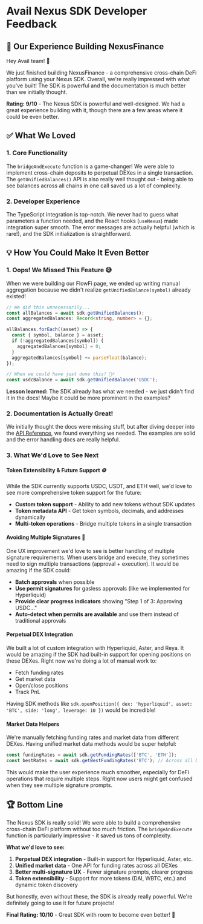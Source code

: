 # Avail Nexus SDK Developer Feedback

## 🎯 Our Experience Building NexusFinance

Hey Avail team! 👋 

We just finished building NexusFinance - a comprehensive cross-chain DeFi platform using your Nexus SDK. Overall, we're really impressed with what you've built! The SDK is powerful and the documentation is much better than we initially thought.

**Rating: 9/10** - The Nexus SDK is powerful and well-designed. We had a great experience building with it, though there are a few areas where it could be even better.

## ✅ What We Loved

### 1. **Core Functionality**
The `bridgeAndExecute` function is a game-changer! We were able to implement cross-chain deposits to perpetual DEXes in a single transaction. The `getUnifiedBalances()` API is also really well thought out - being able to see balances across all chains in one call saved us a lot of complexity.

### 2. **Developer Experience**
The TypeScript integration is top-notch. We never had to guess what parameters a function needed, and the React hooks (`useNexus`) made integration super smooth. The error messages are actually helpful (which is rare!), and the SDK initialization is straightforward.

## 💡 How You Could Make It Even Better

### 1. **Oops! We Missed This Feature** 😅

When we were building our FlowFi page, we ended up writing manual aggregation because we didn't realize `getUnifiedBalance(symbol)` already existed! 

```typescript
// We did this unnecessarily...
const allBalances = await sdk.getUnifiedBalances();
const aggregatedBalances: Record<string, number> = {};

allBalances.forEach((asset) => {
  const { symbol, balance } = asset;
  if (!aggregatedBalances[symbol]) {
    aggregatedBalances[symbol] = 0;
  }
  aggregatedBalances[symbol] += parseFloat(balance);
});

// When we could have just done this! 🤦‍♂️
const usdcBalance = await sdk.getUnifiedBalance('USDC');
```

**Lesson learned:** The SDK already has what we needed - we just didn't find it in the docs! Maybe it could be more prominent in the examples?

### 2. **Documentation is Actually Great!**

We initially thought the docs were missing stuff, but after diving deeper into the [API Reference](https://docs.availproject.org/nexus/avail-nexus-sdk/nexus-core/api-reference), we found everything we needed. The examples are solid and the error handling docs are really helpful.

### 3. **What We'd Love to See Next**

#### **Token Extensibility & Future Support** 🪙
While the SDK currently supports USDC, USDT, and ETH well, we'd love to see more comprehensive token support for the future:

- **Custom token support** - Ability to add new tokens without SDK updates
- **Token metadata API** - Get token symbols, decimals, and addresses dynamically
- **Multi-token operations** - Bridge multiple tokens in a single transaction


#### **Avoiding Multiple Signatures** 🎯
One UX improvement we'd love to see is better handling of multiple signature requirements. When users bridge and execute, they sometimes need to sign multiple transactions (approval + execution). It would be amazing if the SDK could:

- **Batch approvals** when possible
- **Use permit signatures** for gasless approvals (like we implemented for Hyperliquid)
- **Provide clear progress indicators** showing "Step 1 of 3: Approving USDC..."
- **Auto-detect when permits are available** and use them instead of traditional approvals

#### **Perpetual DEX Integration**
We built a lot of custom integration with Hyperliquid, Aster, and Reya. It would be amazing if the SDK had built-in support for opening positions on these DEXes. Right now we're doing a lot of manual work to:
- Fetch funding rates
- Get market data
- Open/close positions
- Track PnL

Having SDK methods like `sdk.openPosition({ dex: 'hyperliquid', asset: 'BTC', side: 'long', leverage: 10 })` would be incredible!

#### **Market Data Helpers**
We're manually fetching funding rates and market data from different DEXes. Having unified market data methods would be super helpful:
```typescript
const fundingRates = await sdk.getFundingRates(['BTC', 'ETH']);
const bestRates = await sdk.getBestFundingRates('BTC'); // Across all DEXes
```

This would make the user experience much smoother, especially for DeFi operations that require multiple steps. Right now users might get confused when they see multiple signature prompts.

## 🏆 Bottom Line

The Nexus SDK is really solid! We were able to build a comprehensive cross-chain DeFi platform without too much friction. The `bridgeAndExecute` function is particularly impressive - it saved us tons of complexity.

**What we'd love to see:**
1. **Perpetual DEX integration** - Built-in support for Hyperliquid, Aster, etc.
2. **Unified market data** - One API for funding rates across all DEXes
3. **Better multi-signature UX** - Fewer signature prompts, clearer progress
4. **Token extensibility** - Support for more tokens (DAI, WBTC, etc.) and dynamic token discovery

But honestly, even without these, the SDK is already really powerful. We're definitely going to use it for future projects!

**Final Rating: 10/10** - Great SDK with room to become even better! 🚀
